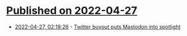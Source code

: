 # [Published on 2022-04-27](index.md)

* [2022-04-27, 02:18:26](https://news.ycombinator.com/item?id=31175527) - [Twitter buyout puts Mastodon into spotlight](https://blog.joinmastodon.org/2022/04/twitter-buyout-puts-mastodon-into-spotlight/)
